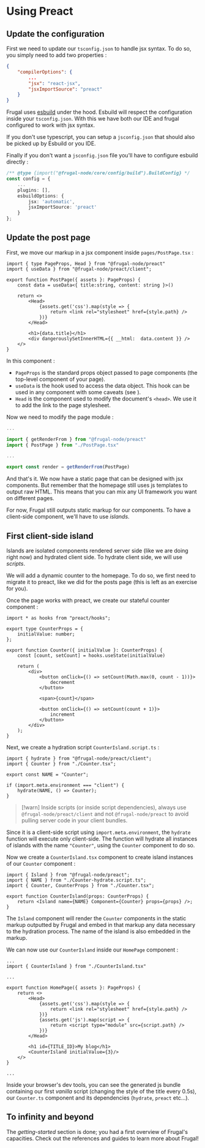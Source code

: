 # Using Preact

## Update the configuration

First we need to update our `tsconfig.json` to handle jsx syntax. To do so, you simply need to add two properties : 

```json filename=tsconfig.json
{
    "compilerOptions": {
        ...
		"jsx": "react-jsx",
		"jsxImportSource": "preact"
    }
}

```

Frugal uses [esbuild](https://esbuild.github.io/) under the hood. Esbuild will respect the configuration inside your `tsconfig.json`. With this we have both our IDE and frugal configured to work with jsx syntax.

If you don't use typescript, you can setup a `jsconfig.json` that should also be picked up by Esbuild or you IDE. 

Finally if you don't want a `jsconfig.json` file you'll have to configure esbuild directly : 

```ts filename=cli.js lines=[4]
/** @type {import("@frugal-node/core/config/build").BuildConfig} */
const config = {
    ...
    plugins: [],
    esbuildOptions: {
        jsx: 'automatic',
		jsxImportSource: 'preact'
    }
};
```

## Update the post page

First, we move our markup in a jsx component inside `pages/PostPage.tsx` :

```tsx filename=pages/PostPage.tsx
import { type PageProps, Head } from "@frugal-node/preact"
import { useData } from "@frugal-node/preact/client";

export function PostPage({ assets }: PageProps) {
    const data = useData<{ title:string, content: string }>()

    return <>
        <Head>
            {assets.get('css').map(style => {
                return <link rel="stylesheet" href={style.path} />
            })}
        </Head>

        <h1>{data.title}</h1>
        <div dangerouslySetInnerHTML={{ __html:  data.content }} />
    </>
}
```

In this component :

- `PageProps` is the standard props object passed to page components (the top-level component of your page).
- `useData` is the hook used to access the data object. This hook can be used in any component with some caveats (see [](TODO/REFERENCE)).
- `Head` is the component used to modify the document's `<head>`. We use it to add the link to the page stylesheet.

Now we need to modify the page module :

```ts filename=pages/posts.ts
...

import { getRenderFrom } from "@frugal-node/preact"
import { PostPage } from "./PostPage.tsx"

...

export const render = getRenderFrom(PostPage)
```

And that's it. We now have a static page that can be designed with jsx components. But remember that the homepage still uses js templates to output raw HTML. This means that you can mix any UI framework you want on different pages.

For now, Frugal still outputs static markup for our components. To have a client-side component, we'll have to use _islands_.

## First client-side island

Islands are isolated components rendered server side (like we are doing right now) and hydrated client side. To hydrate client side, we will use _scripts_.

We will add a dynamic counter to the homepage. To do so, we first need to migrate it to preact, like we did for the posts page (this is left as an exercise for you).

Once the page works with preact, we create our stateful counter component :

```tsx filename=Counter.tsx
import * as hooks from "preact/hooks";

export type CounterProps = {
    initialValue: number;
};

export function Counter({ initialValue }: CounterProps) {
    const [count, setCount] = hooks.useState(initialValue)

    return (
        <div>
            <button onClick={() => setCount(Math.max(0, count - 1))}>
                decrement
            </button>

            <span>{count}</span>

            <button onClick={() => setCount(count + 1)}>
                increment
            </button>
        </div>
    );
}
```

Next, we create a hydration script `CounterIsland.script.ts` :

```tsx
import { hydrate } from "@frugal-node/preact/client";
import { Counter } from "./Counter.tsx";

export const NAME = "Counter";

if (import.meta.environment === "client") {
    hydrate(NAME, () => Counter);
}
```

>[!warn]
> Inside scripts (or inside script dependencies), always use `@frugal-node/preact/client` and not `@frugal-node/preact` to avoid pulling server code in your client bundles.

Since it is a client-side script using `import.meta.environment`, the `hydrate` function will execute only client-side. The function will hydrate all instances of islands with the name `"Counter"`, using the `Counter` component to do so. 

Now we create a `CounterIsland.tsx` component to create island instances of our `Counter` component :

```tsx
import { Island } from "@frugal-node/preact";
import { NAME } from "./Counter-hydrate.script.ts";
import { Counter, CounterProps } from "./Counter.tsx";

export function CounterIsland(props: CounterProps) {
    return <Island name={NAME} Component={Counter} props={props} />;
}
```

The `Island` component will render the `Counter` components in the static markup outputted by Frugal and embed in that markup any data necessary to the hydration process. The name of the island is also embedded in the markup.

We can now use our `CounterIsland` inside our `HomePage` component :

```tsx filename=pages/HomePage.tsx lines=[2,18]
...
import { CounterIsland } from "./CounterIsland.tsx"

...

export function HomePage({ assets }: PageProps) {
    return <>
        <Head>
            {assets.get('css').map(style => {
                return <link rel="stylesheet" href={style.path} />
            })}
            {assets.get('js').map(script => {
                return <script type="module" src={script.path} />
            })}
        </Head>

        <h1 id={TITLE_ID}>My blog</h1>
        <CounterIsland initialValue={3}/>
    </>
}

...

```

Inside your browser's dev tools, you can see the generated js bundle containing our first _vanilla_ script (changing the style of the title every 0.5s), our `Counter.ts` component and its dependencies (`hydrate`, `preact` etc...).

## To infinity and beyond

The _getting-started_ section is done; you had a first overview of Frugal's capacities. Check out the references and guides to learn more about Frugal!